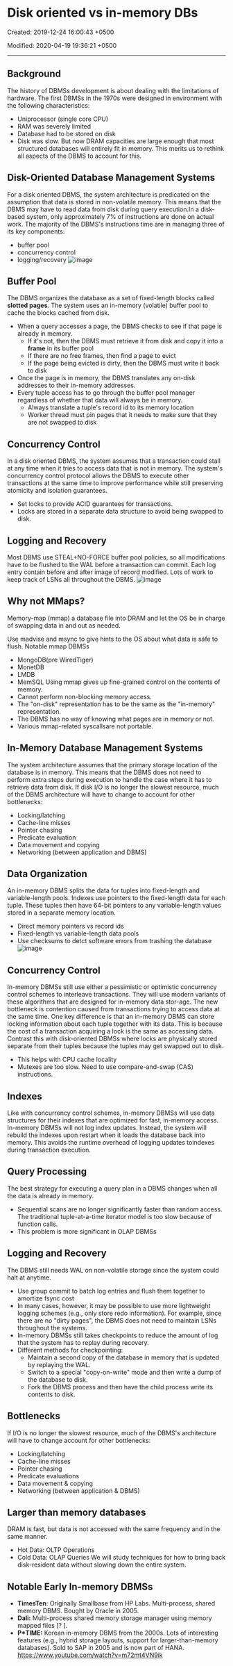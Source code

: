 # Disk oriented vs in-memory DBs

Created: 2019-12-24 16:00:43 +0500

Modified: 2020-04-19 19:36:21 +0500

---

## Background

The history of DBMSs development is about dealing with the limitations of hardware. The first DBMSs in the 1970s were designed in environment with the following characteristics:
-   Uniprocessor (single core CPU)
-   RAM was severely limited
-   Database had to be stored on disk
-   Disk was slow.
But now DRAM capacities are large enough that most structured databases will entirely fit in memory. This merits us to rethink all aspects of the DBMS to account for this.
## Disk-Oriented Database Management Systems

For a disk oriented DBMS, the system architecture is predicated on the assumption that data is stored in non-volatile memory. This means that the DBMS may have to read data from disk during query execution.In a disk-based system, only approximately 7% of instructions are done on actual work. The majority of the DBMS's instructions time are in managing three of its key components:
-   buffer pool
-   concurrency control
-   logging/recovery
![image](media/Disk-oriented-vs-in-memory-DBs-image1.png)
## Buffer Pool

The DBMS organizes the database as a set of fixed-length blocks called **slotted pages**. The system uses an in-memory (volatile) buffer pool to cache the blocks cached from disk.
-   When a query accesses a page, the DBMS checks to see if that page is already in memory.
    -   If it's not, then the DBMS must retrieve it from disk and copy it into a **frame** in its buffer pool
    -   If there are no free frames, then find a page to evict
    -   If the page being evicted is dirty, then the DBMS must write it back to disk
-   Once the page is in memory, the DBMS translates any on-disk addresses to their in-memory addresses.
-   Every tuple access has to go through the buffer pool manager regardless of whether that data will always be in memory.
    -   Always translate a tuple's record id to its memory location
    -   Worker thread must pin pages that it needs to make sure that they are not swapped to disk
## Concurrency Control

In a disk oriented DBMS, the system assumes that a transaction could stall at any time when it tries to access data that is not in memory. The system's concurrency control protocol allows the DBMS to execute other transactions at the same time to improve performance while still preserving atomicity and isolation guarantees.
-   Set locks to provide ACID guarantees for transactions.
-   Locks are stored in a separate data structure to avoid being swapped to disk.
## Logging and Recovery

Most DBMS use STEAL+NO-FORCE buffer pool policies, so all modifications have to be flushed to the WAL before a transaction can commit. Each log entry contain before and after image of record modified. Lots of work to keep track of LSNs all throughout the DBMS.
![image](media/Disk-oriented-vs-in-memory-DBs-image2.png)
## Why not MMaps?

Memory-map (mmap) a database file into DRAM and let the OS be in charge of swapping data in and out as needed.

Use madvise and msync to give hints to the OS about what data is safe to flush.
Notable mmap DBMSs
-   MongoDB(pre WiredTiger)
-   MonetDB
-   LMDB
-   MemSQL
Using mmap gives up fine-grained control on the contents of memory.
-   Cannot perform non-blocking memory access.
-   The "on-disk" representation has to be the same as the "in-memory" representation.
-   The DBMS has no way of knowing what pages are in memory or not.
-   Various mmap-related syscallsare not portable.
## In-Memory Database Management Systems

The system architecture assumes that the primary storage location of the database is in memory. This means that the DBMS does not need to perform extra steps during execution to handle the case where it has to retrieve data from disk. If disk I/O is no longer the slowest resource, much of the DBMS architecture will have to change to account for other bottlenecks:
-   Locking/latching
-   Cache-line misses
-   Pointer chasing
-   Predicate evaluation
-   Data movement and copying
-   Networking (between application and DBMS)
## Data Organization

An in-memory DBMS splits the data for tuples into fixed-length and variable-length pools. Indexes use pointers to the fixed-length data for each tuple. These tuples then have 64-bit pointers to any variable-length values stored in a separate memory location.
-   Direct memory pointers vs record ids
-   Fixed-length vs variable-length data pools
-   Use checksums to detct software errors from trashing the database
![image](media/Disk-oriented-vs-in-memory-DBs-image3.png)
## Concurrency Control

In-memory DBMSs still use either a pessimistic or optimistic concurrency control schemes to interleave transactions. They will use modern variants of these algorithms that are designed for in-memory data stor-age. The new bottleneck is contention caused from transactions trying to access data at the same time.
One key difference is that an in-memory DBMS can store locking information about each tuple together with its data. This is because the cost of a transaction acquiring a lock is the same as accessing data. Contrast this with disk-oriented DBMSs where locks are physically stored separate from their tuples because the tuples may get swapped out to disk.
-   This helps with CPU cache locality
-   Mutexes are too slow. Need to use compare-and-swap (CAS) instructions.
## Indexes

Like with concurrency control schemes, in-memory DBMSs will use data structures for their indexes that are optimized for fast, in-memory access.
In-memory DBMSs will not log index updates. Instead, the system will rebuild the indexes upon restart when it loads the database back into memory. This avoids the runtime overhead of logging updates toindexes during transaction execution.
## Query Processing

The best strategy for executing a query plan in a DBMS changes when all the data is already in memory.
-   Sequential scans are no longer significantly faster than random access.
The traditional tuple-at-a-time iterator model is too slow because of function calls.
-   This problem is more significant in OLAP DBMSs
## Logging and Recovery

The DBMS still needs WAL on non-volatile storage since the system could halt at anytime.
-   Use group commit to batch log entries and flush them together to amortize fsync cost
-   In many cases, however, it may be possible to use more lightweight logging schemes (e.g., only store redo information). For example, since there are no "dirty pages", the DBMS does not need to maintain LSNs throughout the systems.
-   In-memory DBMSs still takes checkpoints to reduce the amount of log that the system has to replay during recovery.
-   Different methods for checkpointing:
    -   Maintain a second copy of the database in memory that is updated by replaying the WAL.
    -   Switch to a special "copy-on-write" mode and then write a dump of the database to disk.
    -   Fork the DBMS process and then have the child process write its contents to disk.
## Bottlenecks

If I/O is no longer the slowest resource, much of the DBMS's architecture will have to change account for other bottlenecks:
-   Locking/latching
-   Cache-line misses
-   Pointer chasing
-   Predicate evaluations
-   Data movement & copying
-   Networking (between application & DBMS)
## Larger than memory databases

DRAM is fast, but data is not accessed with the same frequency and in the same manner.
-   Hot Data: OLTP Operations
-   Cold Data: OLAP Queries
We will study techniques for how to bring back disk-resident data without slowing down the entire system.
## Notable Early In-memory DBMSs
-   **TimesTen**: Originally Smallbase from HP Labs. Multi-process, shared memory DBMS. Bought by Oracle in 2005.
-   **Dali:** Multi-process shared memory storage manager using memory mapped files [? ].
-   **P*TIME:** Korean in-memory DBMS from the 2000s. Lots of interesting features (e.g., hybrid storage layouts, support for larger-than-memory databases). Sold to SAP in 2005 and is now part of HANA.
<https://www.youtube.com/watch?v=m72mt4VN9ik>
